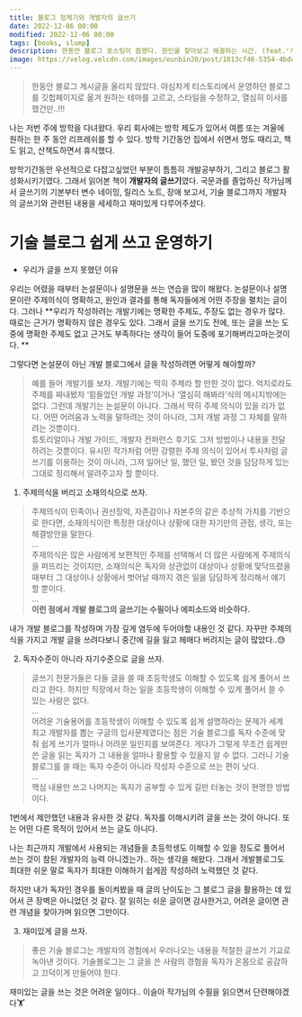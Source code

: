 ```yaml
---
title: 블로그 정체기와 개발자의 글쓰기
date: 2022-12-06 00:00
modified: 2022-12-06 00:00
tags: [books, slump]
description: 한동안 블로그 포스팅이 뜸했다. 원인을 찾아보고 해결하는 시간. (feat.⌜개발자의 글쓰기⌟)
image: https://velog.velcdn.com/images/eunbin20/post/1813cf46-5354-4bdc-a12a-029a26265c05/image.jpeg
---
```


> 한동안 블로그 게시글을 올리지 않았다. 야심차게 티스토리에서 운영하던 블로그를 깃헙페이지로 옮겨 원하는 테마를 고르고, 스타일을 수정하고, 열심히 이사를 했건만..!!!

나는 저번 주에 방학을 다녀왔다. 우리 회사에는 방학 제도가 있어서 여름 또는 겨울에 원하는 한 주 동안 리프레쉬를 할 수 있다. 방학 기간동안 집에서 쉬면서 멍도 때리고, 책도 읽고, 산책도하면서 휴식했다.

방학기간동안 우선적으로 다잡고싶었던 부분이 틈틈히 개발공부하기, 그리고 블로그 활성화시키기였다. 그래서 읽어본 책이 **개발자의 글쓰기**였다. 국문과를 졸업하신 작가님께서 글쓰기의 기본부터 변수 네이밍, 릴리스 노트, 장애 보고서, 기술 블로그까지 개발자의 글쓰기와 관련된 내용을 세세하고 재미있게 다루어주셨다.

# 기술 블로그 쉽게 쓰고 운영하기

- 우리가 글을 쓰지 못했던 이유

우리는 어렸을 때부터 논설문이나 설명문을 쓰는 연습을 많이 해왔다. 논설문이나 설명문이란 주제의식이 명확하고, 원인과 결과를 통해 독자들에게 어떤 주장을 펼치는 글이다. 그러나 **우리가 작성하려는 개발기에는 명확한 주제도, 주장도 없는 경우가 많다. 때로는 근거가 명확하지 않은 경우도 있다. 그래서 글을 쓰기도 전에, 또는 글을 쓰는 도중에 명확한 주제도 없고 근거도 부족하다는 생각이 들어 도중에 포기해버리고마는것이다. **

그렇다면 논설문이 아닌 개발 블로그에서 글을 작성하려면 어떻게 해야할까?

> 예를 들어 개발기를 보자. 개발기에는 딱히 주제라 할 만한 것이 없다. 억지로라도 주제를 짜내봤자 ‘힘들었던 개발 과정’이거나 ‘열심히 해봐라’식의 메시지밖에는 없다. 그런데 개발기는 논설문이 아니다. 그래서 딱히 주제 의식이 있을 리가 없다. 어떤 어려움과 노력을 말하려는 것이 아니라, 그저 개발 과정 그 자체를 말하려는 것뿐이다. <br/> 튜토리얼이나 개발 가이드, 개발자 컨퍼런스 후기도 그저 방법이나 내용을 전달하려는 것뿐이다. 유시민 작가처럼 어떤 강렬한 주제 의식이 있어서 투사처럼 글쓰기를 이용하는 것이 아니라, 그저 일어난 일, 했던 일, 봤던 것을 담담하게 있는 그대로 정리해서 알려주고자 할 뿐이다.

1. 주제의식을 버리고 소재의식으로 쓰자.

> 주제의식이 민족이나 권선징악, 자존감이나 자본주의 같은 추상적 가치를 기반으로 한다면, 소재의식이란 특정한 대상이나 상황에 대한 자기만의 관점, 생각, 또는 해결방안을 말한다. <br/>...<br/> 주제의식은 많은 사람에게 보편적인 주제를 선택해서 더 많은 사람에게 주제의식을 퍼뜨리는 것이지만, 소재의식은 독자와 상관없이 대상이나 상황에 맞닥뜨렸을 때부터 그 대상이나 상황에서 벗어날 때까지 겪은 일을 담담하게 정리해서 얘기할 뿐이다.<br/>...<br/> **이런 점에서 개발 블로그의 글쓰기는 수필이나 에피소드와 비슷하다.**

내가 개발 블로그를 작성하며 가장 깊게 염두에 두어야할 내용인 것 같다. 자꾸만 주제의식을 가지고 개발 글을 쓰려다보니 중간에 길을 잃고 헤매다 버려지는 글이 많았다..😓

2. 독자수준이 아니라 자기수준으로 글을 쓰자.

> 글쓰기 전문가들은 다들 글을 쓸 때 초등학생도 이해할 수 있도록 쉽게 풀어서 쓰라고 한다. 하지만 직장에서 하는 일을 초등학생이 이해할 수 있게 풀어서 쓸 수 있는 사람은 없다. <br/> ... <br/> 어려운 기술용어를 초등학생이 이해할 수 있도록 쉽게 설명하라는 문제가 세계 최고 개발자를 뽑는 구글의 입사문제였다는 점은 기술 블로그를 독자 수준에 맞춰 쉽게 쓰기가 얼마나 어려운 일인지를 보여준다. 게다가 그렇게 무조건 쉽게만 쓴 글을 읽는 독자가 그 내용을 얼마나 활용할 수 있을지 알 수 없다. 그러니 기술 블로그를 쓸 때는 독자 수준이 아니라 작성자 수준으로 쓰는 편이 낫다.<br/> ... <br/>핵심 내용만 쓰고 나머지는 독자가 공부할 수 있게 길만 터놓는 것이 현명한 방법이다.

1번에서 제안했던 내용과 유사한 것 같다. 독자를 이해시키려 글을 쓰는 것이 아니다. 또는 어떤 다른 목적이 있어서 쓰는 글도 아니다.

나는 최근까지 개발에서 사용되는 개념들을 초등학생도 이해할 수 있을 정도로 풀어서 쓰는 것이 참된 개발자의 능력 아니겠는가.. 하는 생각을 해왔다. 그래서 개발블로그도 최대한 쉬운 말로 독자가 최대한 이해하기 쉽게끔 작성하려 노력했던 것 같다.

하지만 내가 독자인 경우를 돌이켜봤을 때 글의 난이도는 그 블로그 글을 활용하는 데 있어서 큰 장벽은 아니었던 것 같다. 잘 읽히는 쉬운 글이면 감사한거고, 어려운 글이면 관련 개념을 찾아가며 읽으면 그만이다.

3.  재미있게 글을 쓰자.

> 좋은 기술 블로그는 개발자의 경험에서 우러나오는 내용을 적절한 글쓰기 기교로 녹아낸 것이다. 기술블로그는 그 글을 쓴 사람의 경험을 독자가 온몸으로 공감하고 끄덕이게 만들어야 한다.

재미있는 글을 쓰는 것은 어려운 일이다.. 이슬아 작가님의 수필을 읽으면서 단련해야겠다🏋️
